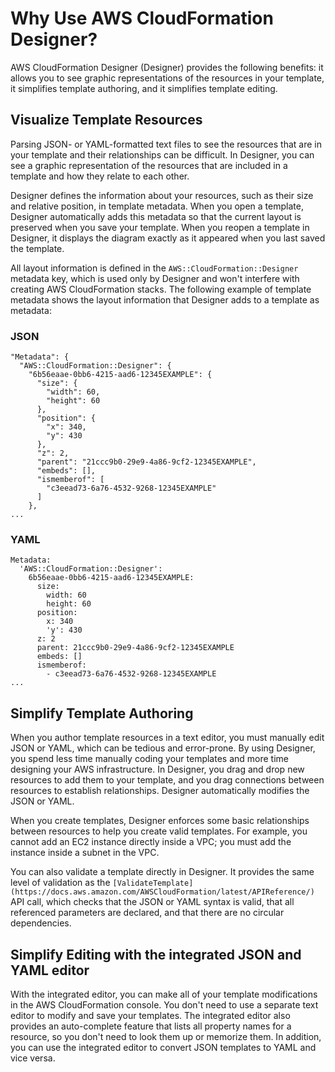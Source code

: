 # Why Use AWS CloudFormation Designer?<a name="working-with-templates-cfn-designer-why"></a>

AWS CloudFormation Designer \(Designer\) provides the following benefits: it allows you to see graphic representations of the resources in your template, it simplifies template authoring, and it simplifies template editing\.

## Visualize Template Resources<a name="w5508ab1c20c17c11b5"></a>

Parsing JSON\- or YAML\-formatted text files to see the resources that are in your template and their relationships can be difficult\. In Designer, you can see a graphic representation of the resources that are included in a template and how they relate to each other\.

Designer defines the information about your resources, such as their size and relative position, in template metadata\. When you open a template, Designer automatically adds this metadata so that the current layout is preserved when you save your template\. When you reopen a template in Designer, it displays the diagram exactly as it appeared when you last saved the template\.

All layout information is defined in the `AWS::CloudFormation::Designer` metadata key, which is used only by Designer and won't interfere with creating AWS CloudFormation stacks\. The following example of template metadata shows the layout information that Designer adds to a template as metadata: 

### JSON<a name="working-with-templates-cfn-designer-example-template-metadata.json"></a>

```
"Metadata": {
  "AWS::CloudFormation::Designer": {
    "6b56eaae-0bb6-4215-aad6-12345EXAMPLE": {
      "size": {
        "width": 60,
        "height": 60
      },
      "position": {
        "x": 340,
        "y": 430
      },
      "z": 2,
      "parent": "21ccc9b0-29e9-4a86-9cf2-12345EXAMPLE",
      "embeds": [],
      "ismemberof": [
        "c3eead73-6a76-4532-9268-12345EXAMPLE"
      ]
    },
...
```

### YAML<a name="working-with-templates-cfn-designer-example-template-metadata.yaml"></a>

```
Metadata:
  'AWS::CloudFormation::Designer':
    6b56eaae-0bb6-4215-aad6-12345EXAMPLE:
      size:
        width: 60
        height: 60
      position:
        x: 340
        'y': 430
      z: 2
      parent: 21ccc9b0-29e9-4a86-9cf2-12345EXAMPLE
      embeds: []
      ismemberof:
        - c3eead73-6a76-4532-9268-12345EXAMPLE
...
```

## Simplify Template Authoring<a name="w5508ab1c20c17c11b7"></a>

When you author template resources in a text editor, you must manually edit JSON or YAML, which can be tedious and error\-prone\. By using Designer, you spend less time manually coding your templates and more time designing your AWS infrastructure\. In Designer, you drag and drop new resources to add them to your template, and you drag connections between resources to establish relationships\. Designer automatically modifies the JSON or YAML\.

When you create templates, Designer enforces some basic relationships between resources to help you create valid templates\. For example, you cannot add an EC2 instance directly inside a VPC; you must add the instance inside a subnet in the VPC\.

You can also validate a template directly in Designer\. It provides the same level of validation as the `[ValidateTemplate](https://docs.aws.amazon.com/AWSCloudFormation/latest/APIReference/)` API call, which checks that the JSON or YAML syntax is valid, that all referenced parameters are declared, and that there are no circular dependencies\.

## Simplify Editing with the integrated JSON and YAML editor<a name="w5508ab1c20c17c11b9"></a>

With the integrated editor, you can make all of your template modifications in the AWS CloudFormation console\. You don't need to use a separate text editor to modify and save your templates\. The integrated editor also provides an auto\-complete feature that lists all property names for a resource, so you don't need to look them up or memorize them\. In addition, you can use the integrated editor to convert JSON templates to YAML and vice versa\.